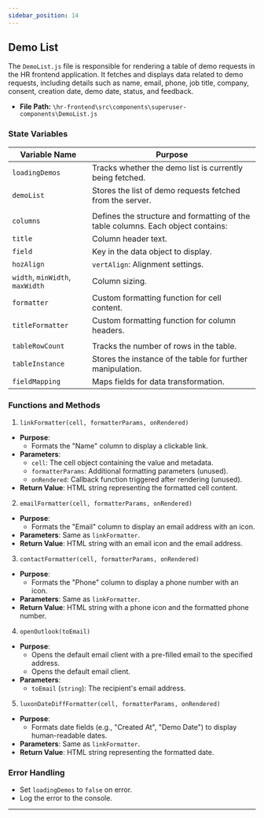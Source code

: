 ```yaml
---
sidebar_position: 14
---
```


## Demo List

The `DemoList.js` file is responsible for rendering a table of demo requests in the HR frontend application. It fetches and displays data related to demo requests, including details such as name, email, phone, job title, company, consent, creation date, demo date, status, and feedback. 

- **File Path:** `\hr-frontend\src\components\superuser-components\DemoList.js`

### State Variables
| Variable Name|Purpose|
|---|---|
|`loadingDemos`|Tracks whether the demo list is currently being fetched.|
|`demoList`|Stores the list of demo requests fetched from the server.|
|||
|`columns`|Defines the structure and formatting of the table columns. Each object contains:|
| `title`| Column header text.|
| `field`| Key in the data object to display.|
| `hozAlign`| `vertAlign`: Alignment settings.|
| `width`, `minWidth`, `maxWidth`| Column sizing.|
| `formatter`| Custom formatting function for cell content.|
| `titleFormatter`| Custom formatting function for column headers.|
|||
|`tableRowCount`|Tracks the number of rows in the table.|
|`tableInstance`|Stores the instance of the table for further manipulation.
|`fieldMapping`|Maps fields for data transformation.|

### Functions and Methods

1. `linkFormatter(cell, formatterParams, onRendered)`
- **Purpose**:
    - Formats the "Name" column to display a clickable link.
- **Parameters**:
  - `cell`: The cell object containing the value and metadata.
  - `formatterParams`: Additional formatting parameters (unused).
  - `onRendered`: Callback function triggered after rendering (unused).
- **Return Value**: HTML string representing the formatted cell content.

2. `emailFormatter(cell, formatterParams, onRendered)`
- **Purpose**:
    - Formats the "Email" column to display an email address with an icon.
- **Parameters**: Same as `linkFormatter`.
- **Return Value**: HTML string with an email icon and the email address.

3. `contactFormatter(cell, formatterParams, onRendered)`
- **Purpose**:
    - Formats the "Phone" column to display a phone number with an icon.
- **Parameters**: Same as `linkFormatter`.
- **Return Value**: HTML string with a phone icon and the formatted phone number.

4. `openOutlook(toEmail)`
- **Purpose**: 
    - Opens the default email client with a pre-filled email to the specified address.
    - Opens the default email client.
- **Parameters**:
  - `toEmail` (`string`): The recipient's email address.

5. `luxonDateDiffFormatter(cell, formatterParams, onRendered)`
- **Purpose**:
    - Formats date fields (e.g., "Created At", "Demo Date") to display human-readable dates.
- **Parameters**: Same as `linkFormatter`.
- **Return Value**: HTML string representing the formatted date.

### Error Handling
- Set `loadingDemos` to `false` on error.
- Log the error to the console.

---